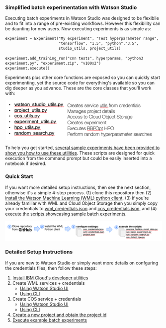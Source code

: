 <!--- [instructions: quick start](#Quick-Start)

[instructions: detailed](#Detailed-Setup-Instructions)-->

### Simplified batch experimentation with Watson Studio
Executing batch experiments in Watson Studio was designed to be flexibile and to fit into a range of pre-existing workflows. However this flexibility can be daunting for new users.  Now executing experiments is as simple as:

```
experiment = Experiment("My experiment", "Test hyperparameter range",
                        "tensorflow", "1.5", "python","3.5",
                        studio_utils, project_utils)
                        
experiment.add_training_run("cnn tests", hyperparams, "python3 experiment.py", "experiment.zip", "v100x2")
experiment.execute()
```

Experiments plus other core functions are exposed so you can quickly start experimenting, yet the source code for everything's available so you can dig deeper as you advance.  These are the core classes that you'll work with:

<p align="center">
  <img width=500 src="media/utils_explained.png?">
</p>

To help you get started, [several sample experiments have been provided to show you how to use these utilities]().  These scripts are designed for quick execution from the command prompt but could be easily inserted into a notebook if desired.

### Quick Start
If you want more detailed setup instructions, then see the next section, otherwise it's a simple 4-step process. (1) clone this repository then (2) [install the Watson Machine Learning (WML) python client](https://wml-api-pyclient-dev.mybluemix.net/).  (3) if you're already familiar with WML and Cloud Object Storage then you simply copy your credentials to [wml_credentials.json](settings/wml_credentials.json) and [cos_credentials.json](settings/cos_credentials.json), and (4) [execute the scripts showcasing sample batch experiments]().

<p align="center">
  <img src="media/getting_started.png?">
</p>

### Detailed Setup Instructions
If you are new to Watson Studio or simply want more details on confguring the credentials files, then follow these steps:

1. [Install IBM Cloud's developer utilities]()
2. Create WML services + credentials
   - [Using Watson Studio UI]()
   - [Using CLI]()
3. Create COS service + credentials
   - [Using Watson Studio UI]()
   - [Using CLI]()
4. [Create a new project and obtain the project id]()
5. [Execute example batch experiments]()


